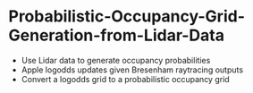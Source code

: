 # Probabilistic-Occupancy-Grid-Generation-from-Lidar-Data

-	Use Lidar data to generate occupancy probabilities 
-	Apple logodds updates given Bresenham raytracing outputs
-	Convert a logodds grid to a probabilistic occupancy grid
